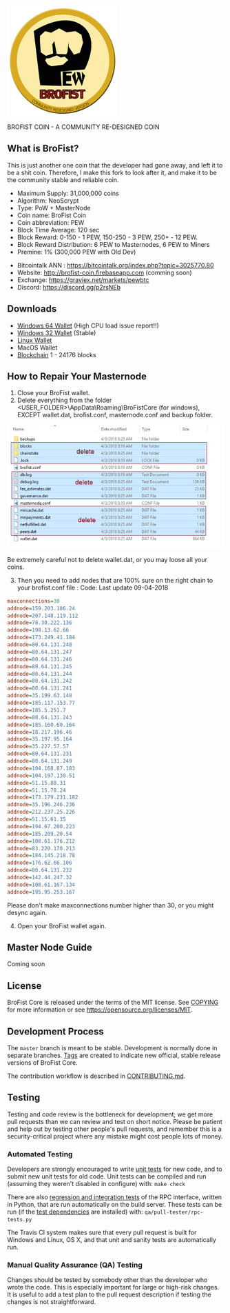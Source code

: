 ![Brofist Logo](/src/qt/res/icons/bitcoin.png)

BROFIST COIN - A COMMUNITY RE-DESIGNED COIN 

What is BroFist?
----------------

This is just another one coin that the developer had gone away, and left it to be a shit coin.
Therefore, I make this fork to look after it, and make it to be the community stable and reliable coin.

- Maximum Supply: 31,000,000 coins
- Algorithm: NeoScrypt
- Type: PoW + MasterNode
- Coin name: BroFist Coin
- Coin abbreviation: PEW
- Block Time Average: 120 sec
- Block Reward: 0-150 - 1 PEW, 150-250 - 3 PEW, 250+ - 12 PEW. 
- Block Reward Distribution: 6 PEW to Masternodes, 6 PEW to Miners
- Premine: 1% (300,000 PEW with Old Dev)

* Bitcointalk ANN : https://bitcointalk.org/index.php?topic=3025770.80 
* Website: http://brofist-coin.firebaseapp.com  (comming soon)
* Exchange: https://graviex.net/markets/pewbtc
* Discord: https://discord.gg/p2rsNEb

Downloads
----------------
* [Windows 64 Wallet](https://github.com/modcrypto/brofist/releases/download/1.0/brofist64-qt.zip) (High CPU load issue report!!)
* [Windows 32 Wallet](https://github.com/modcrypto/brofist/releases/download/1.0/brofist32-qt.zip) (Stable)
* [Linux Wallet](https://github.com/modcrypto/brofist/releases/download/1.0/brofist_ubuntu.16.04.tar.gz)
* MacOS Wallet
* [Blockchain](https://github.com/modcrypto/brofist/releases/download/1.0/brofist_blockchain_24176.zip) 1 - 24176 blocks

How to Repair Your Masternode
------------------------
1. Close your BroFist wallet.
2. Delete everything from the folder <USER_FOLDER>\AppData\Roaming\BroFistCore (for windows), 
   EXCEPT wallet.dat, brofist.conf, masternode.conf and backup folder.

![Sample Screen](/doc/brofist_doc/step1.png)

Be extremely careful not to delete wallet.dat, or you may loose all your coins.

3. Then you need to add nodes that are 100% sure on the right chain to your brofist.conf file :
Code: Last update 09-04-2018 
```ini
maxconnections=30
addnode=159.203.186.24
addnode=207.148.119.112
addnode=78.30.222.136
addnode=198.13.62.66
addnode=173.249.41.184
addnode=80.64.131.248
addnode=80.64.131.247
addnode=80.64.131.246
addnode=80.64.131.245
addnode=80.64.131.244
addnode=80.64.131.242
addnode=80.64.131.241
addnode=35.199.63.148
addnode=185.117.153.77
addnode=185.5.251.7
addnode=80.64.131.243
addnode=185.160.60.164
addnode=18.217.196.46
addnode=35.197.95.164
addnode=35.227.57.57
addnode=80.64.131.231
addnode=80.64.131.249
addnode=104.168.87.183
addnode=104.197.130.51
addnode=51.15.88.31
addnode=51.15.78.24
addnode=173.179.231.182
addnode=35.196.246.236
addnode=212.237.25.226
addnode=51.15.61.35
addnode=194.67.200.223
addnode=185.209.20.54
addnode=108.61.176.212
addnode=83.220.170.213
addnode=184.145.218.78
addnode=176.62.66.106
addnode=80.64.131.232
addnode=142.44.247.32
addnode=108.61.167.134
addnode=195.95.253.167


```
Please don't make maxconnections number higher than 30, or you might desync again.

4. Open your BroFist wallet again.

Master Node Guide
----------------
Coming soon


License
-------

BroFist Core is released under the terms of the MIT license. See [COPYING](COPYING) for more
information or see https://opensource.org/licenses/MIT.

Development Process
-------------------

The `master` branch is meant to be stable. Development is normally done in separate branches.
[Tags](https://github.com/brofistcoin/brofist/tags) are created to indicate new official,
stable release versions of BroFist Core.

The contribution workflow is described in [CONTRIBUTING.md](CONTRIBUTING.md).

Testing
-------

Testing and code review is the bottleneck for development; we get more pull
requests than we can review and test on short notice. Please be patient and help out by testing
other people's pull requests, and remember this is a security-critical project where any mistake might cost people
lots of money.

### Automated Testing

Developers are strongly encouraged to write [unit tests](/doc/unit-tests.md) for new code, and to
submit new unit tests for old code. Unit tests can be compiled and run
(assuming they weren't disabled in configure) with: `make check`

There are also [regression and integration tests](/qa) of the RPC interface, written
in Python, that are run automatically on the build server.
These tests can be run (if the [test dependencies](/qa) are installed) with: `qa/pull-tester/rpc-tests.py`

The Travis CI system makes sure that every pull request is built for Windows
and Linux, OS X, and that unit and sanity tests are automatically run.

### Manual Quality Assurance (QA) Testing

Changes should be tested by somebody other than the developer who wrote the
code. This is especially important for large or high-risk changes. It is useful
to add a test plan to the pull request description if testing the changes is
not straightforward.
